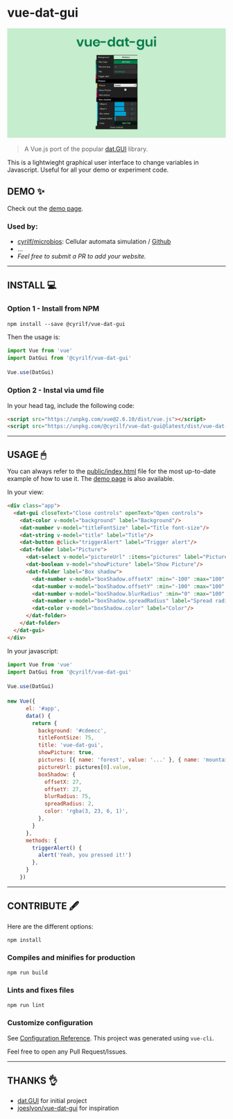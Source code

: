 # vue-dat-gui

![vue-dat-gui](./public/vue-dat-gui.png)

> A Vue.js port of the popular [dat.GUI](https://github.com/dataarts/dat.gui) library.

This is a lightwieght graphical user interface to change variables in Javascript.
Useful for all your demo or experiment code.

## DEMO ✨

Check out the [demo page](https://cyrilf.github.io/vue-dat-gui/).

### Used by:

- [cyrilf/microbios](https://microbios.cyrilf.com/): Cellular automata simulation / [Github](https://github.com/cyrilf/microbios)
- ...
- _Feel free to submit a PR to add your website._

---

## INSTALL 💻

### Option 1 - Install from NPM

```
npm install --save @cyrilf/vue-dat-gui
```

Then the usage is:

```js
import Vue from 'vue'
import DatGui from '@cyrilf/vue-dat-gui'

Vue.use(DatGui)
```

### Option 2 - Instal via umd file


In your head tag, include the following code:
```html
<script src="https://unpkg.com/vue@2.6.10/dist/vue.js"></script>
<script src="https://unpkg.com/@cyrilf/vue-dat-gui@latest/dist/vue-dat-gui.umd.min.js"></script>
```

----

## USAGE 🖱

You can always refer to the [public/index.html](https://github.com/cyrilf/vue-dat-gui/tree/master/public/index.html) file for the most up-to-date example of how to use it. The [demo page](https://cyrilf.github.io/vue-dat-gui/) is also available.

In your view:

```html
<div class="app">
  <dat-gui closeText="Close controls" openText="Open controls">
    <dat-color v-model="background" label="Background"/>
    <dat-number v-model="titleFontSize" label="Title font-size"/>
    <dat-string v-model="title" label="Title"/>
    <dat-button @click="triggerAlert" label="Trigger alert"/>
    <dat-folder label="Picture">
      <dat-select v-model="pictureUrl" :items="pictures" label="Picture"/>
      <dat-boolean v-model="showPicture" label="Show Picture"/>
      <dat-folder label="Box shadow">
        <dat-number v-model="boxShadow.offsetX" :min="-100" :max="100" :step="1" label="Offset X"/>
        <dat-number v-model="boxShadow.offsetY" :min="-100" :max="100" :step="1" label="Offset Y"/>
        <dat-number v-model="boxShadow.blurRadius" :min="0" :max="100" :step="1" label="Blur radius"/>
        <dat-number v-model="boxShadow.spreadRadius" label="Spread radius"/>
        <dat-color v-model="boxShadow.color" label="Color"/>
      </dat-folder>
    </dat-folder>
  </dat-gui>
</div>
```

In your javascript:

```js
import Vue from 'vue'
import DatGui from '@cyrilf/vue-dat-gui'

Vue.use(DatGui)

new Vue({
      el: '#app',
      data() {
        return {
          background: '#cdeecc',
          titleFontSize: 75,
          title: 'vue-dat-gui',
          showPicture: true,
          pictures: [{ name: 'forest', value: '...' }, { name: 'mountain', value: '...' }],
          pictureUrl: pictures[0].value,
          boxShadow: {
            offsetX: 27,
            offsetY: 27,
            blurRadius: 75,
            spreadRadius: 2,
            color: 'rgba(3, 23, 6, 1)',
          },
        }
      },
      methods: {
        triggerAlert() {
          alert('Yeah, you pressed it!')
        },
      }
    })
```

----


## CONTRIBUTE 🖋

Here are the different options:

```
npm install
```

### Compiles and minifies for production
```
npm run build
```

### Lints and fixes files
```
npm run lint
```

### Customize configuration
See [Configuration Reference](https://cli.vuejs.org/config/).
This project was generated using `vue-cli`.

Feel free to open any Pull Request/Issues.


----

## THANKS 👌

- [dat.GUI](https://github.com/dataarts/dat.gui) for initial project
- [joeslyon/vue-dat-gui](https://github.com/joeslyon/vue-dat-gui) for inspiration
